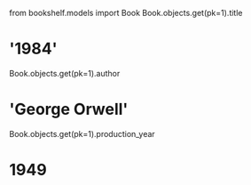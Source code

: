 from bookshelf.models import Book
Book.objects.get(pk=1).title
# '1984'

Book.objects.get(pk=1).author
# 'George Orwell'

Book.objects.get(pk=1).production_year
# 1949